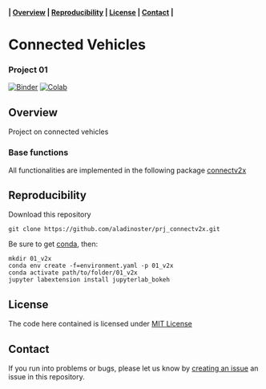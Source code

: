 **| [Overview](#overview) | [Reproducibility](#reproducibility) | [License](#license) | [Contact](#contact) |**

# Connected Vehicles 

### Project 01

[![Binder](https://mybinder.org/badge_logo.svg)](https://mybinder.org/v2/gh/aladinoster/prj_connectv2x.git/Project01?filepath=Project01.ipynb) [![Colab](https://colab.research.google.com/assets/colab-badge.svg)](https://colab.research.google.com/github/aladinoster/prj_connectv2x/blob/Project01/Project01.ipynb)

## Overview

Project on connected vehicles

### Base functions 

All functionalities are implemented in the following package [connectv2x](https://github.com/aladinoster/connectv2x)

## Reproducibility

Download this repository

```{bash}
git clone https://github.com/aladinoster/prj_connectv2x.git
```

Be sure to get [conda](https://www.anaconda.com/distribution/), then:

```{bash}
mkdir 01_v2x
conda env create -f=environment.yaml -p 01_v2x
conda activate path/to/folder/01_v2x
jupyter labextension install jupyterlab_bokeh
```

## License

The code here contained is licensed under [MIT License](LICENSE)

## Contact 

If you run into problems or bugs, please let us know by [creating an issue](https://github.com/aladinoster/prj_connectv2x/issues/new) an issue in this repository.
